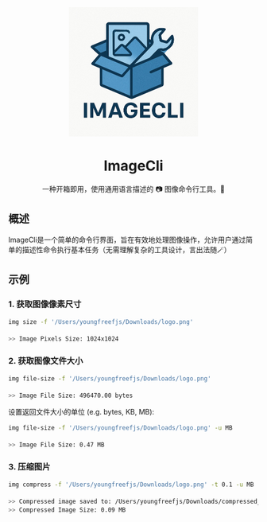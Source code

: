 <p align="center">
  <img alt="Imagecli"  width="260" src="static/logo.png">
</p>


<h1 align="center">ImageCli</h1>
<div align="center">
    一种开箱即用，使用通用语言描述的 📷 图像命令行工具。🔧
</div>

## 概述
ImageCli是一个简单的命令行界面，旨在有效地处理图像操作，允许用户通过简单的描述性命令执行基本任务（无需理解复杂的工具设计，言出法随🪄）


## 示例

### 1. 获取图像像素尺寸
```bash
img size -f '/Users/youngfreefjs/Downloads/logo.png'

>> Image Pixels Size: 1024x1024
```

### 2. 获取图像文件大小
```bash
img file-size -f '/Users/youngfreefjs/Downloads/logo.png'

>> Image File Size: 496470.00 bytes
```
设置返回文件大小的单位 (e.g. bytes, KB, MB):
```bash
img file-size -f '/Users/youngfreefjs/Downloads/logo.png' -u MB

>> Image File Size: 0.47 MB
```

### 3. 压缩图片
```bash
img compress -f '/Users/youngfreefjs/Downloads/logo.png' -t 0.1 -u MB

>> Compressed image saved to: /Users/youngfreefjs/Downloads/compressed_logo.png
>> Compressed Image Size: 0.09 MB
```
